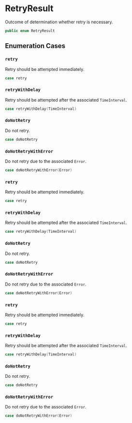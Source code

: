 # RetryResult

Outcome of determination whether retry is necessary.

``` swift
public enum RetryResult 
```

## Enumeration Cases

### `retry`

Retry should be attempted immediately.

``` swift
case retry
```

### `retryWithDelay`

Retry should be attempted after the associated `TimeInterval`.

``` swift
case retryWithDelay(TimeInterval)
```

### `doNotRetry`

Do not retry.

``` swift
case doNotRetry
```

### `doNotRetryWithError`

Do not retry due to the associated `Error`.

``` swift
case doNotRetryWithError(Error)
```

### `retry`

Retry should be attempted immediately.

``` swift
case retry
```

### `retryWithDelay`

Retry should be attempted after the associated `TimeInterval`.

``` swift
case retryWithDelay(TimeInterval)
```

### `doNotRetry`

Do not retry.

``` swift
case doNotRetry
```

### `doNotRetryWithError`

Do not retry due to the associated `Error`.

``` swift
case doNotRetryWithError(Error)
```

### `retry`

Retry should be attempted immediately.

``` swift
case retry
```

### `retryWithDelay`

Retry should be attempted after the associated `TimeInterval`.

``` swift
case retryWithDelay(TimeInterval)
```

### `doNotRetry`

Do not retry.

``` swift
case doNotRetry
```

### `doNotRetryWithError`

Do not retry due to the associated `Error`.

``` swift
case doNotRetryWithError(Error)
```
